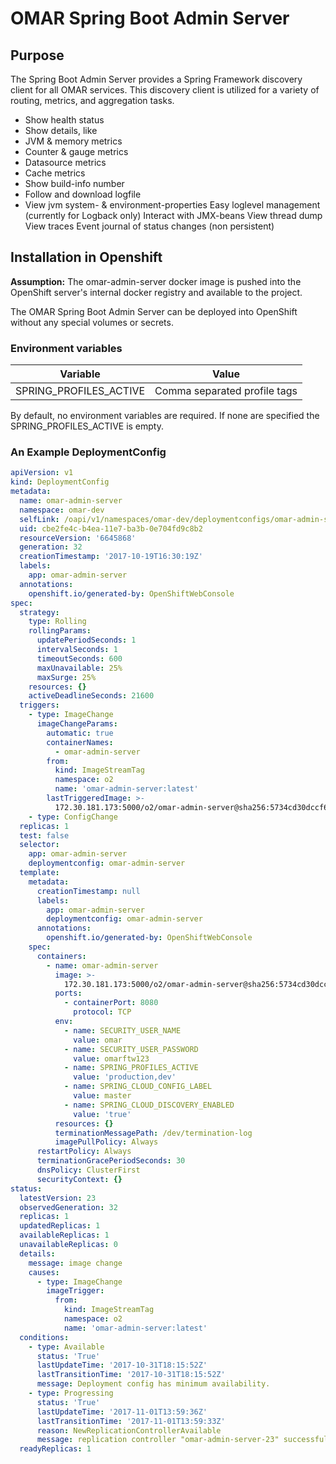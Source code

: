 # OMAR Spring Boot Admin Server

## Purpose
The Spring Boot Admin Server provides a Spring Framework discovery client for all OMAR services. This discovery client is utilized for a variety of routing, metrics, and aggregation tasks.

- Show health status
- Show details, like
- JVM & memory metrics
- Counter & gauge metrics
- Datasource metrics
- Cache metrics
- Show build-info number
- Follow and download logfile
- View jvm system- & environment-properties
Easy loglevel management (currently for Logback only)
Interact with JMX-beans
View thread dump
View traces
Event journal of status changes (non persistent)

## Installation in Openshift

**Assumption:** The omar-admin-server docker image is pushed into the OpenShift server's internal docker registry and available to the project.

The OMAR Spring Boot Admin Server can be deployed into OpenShift without any special volumes or secrets.

### Environment variables

|Variable|Value|
|------|------|
|SPRING_PROFILES_ACTIVE|Comma separated profile tags|

By default, no environment variables are required. If none are specified the SPRING_PROFILES_ACTIVE is empty.

### An Example DeploymentConfig

```yaml
apiVersion: v1
kind: DeploymentConfig
metadata:
  name: omar-admin-server
  namespace: omar-dev
  selfLink: /oapi/v1/namespaces/omar-dev/deploymentconfigs/omar-admin-server
  uid: cbe2fe4c-b4ea-11e7-ba3b-0e704fd9c8b2
  resourceVersion: '6645868'
  generation: 32
  creationTimestamp: '2017-10-19T16:30:19Z'
  labels:
    app: omar-admin-server
  annotations:
    openshift.io/generated-by: OpenShiftWebConsole
spec:
  strategy:
    type: Rolling
    rollingParams:
      updatePeriodSeconds: 1
      intervalSeconds: 1
      timeoutSeconds: 600
      maxUnavailable: 25%
      maxSurge: 25%
    resources: {}
    activeDeadlineSeconds: 21600
  triggers:
    - type: ImageChange
      imageChangeParams:
        automatic: true
        containerNames:
          - omar-admin-server
        from:
          kind: ImageStreamTag
          namespace: o2
          name: 'omar-admin-server:latest'
        lastTriggeredImage: >-
          172.30.181.173:5000/o2/omar-admin-server@sha256:5734cd30dccf602f0c9d5cab34f000240b4119ffcb7dfd461b02838b0c4d5e16
    - type: ConfigChange
  replicas: 1
  test: false
  selector:
    app: omar-admin-server
    deploymentconfig: omar-admin-server
  template:
    metadata:
      creationTimestamp: null
      labels:
        app: omar-admin-server
        deploymentconfig: omar-admin-server
      annotations:
        openshift.io/generated-by: OpenShiftWebConsole
    spec:
      containers:
        - name: omar-admin-server
          image: >-
            172.30.181.173:5000/o2/omar-admin-server@sha256:5734cd30dccf602f0c9d5cab34f000240b4119ffcb7dfd461b02838b0c4d5e16
          ports:
            - containerPort: 8080
              protocol: TCP
          env:
            - name: SECURITY_USER_NAME
              value: omar
            - name: SECURITY_USER_PASSWORD
              value: omarftw123
            - name: SPRING_PROFILES_ACTIVE
              value: 'production,dev'
            - name: SPRING_CLOUD_CONFIG_LABEL
              value: master
            - name: SPRING_CLOUD_DISCOVERY_ENABLED
              value: 'true'
          resources: {}
          terminationMessagePath: /dev/termination-log
          imagePullPolicy: Always
      restartPolicy: Always
      terminationGracePeriodSeconds: 30
      dnsPolicy: ClusterFirst
      securityContext: {}
status:
  latestVersion: 23
  observedGeneration: 32
  replicas: 1
  updatedReplicas: 1
  availableReplicas: 1
  unavailableReplicas: 0
  details:
    message: image change
    causes:
      - type: ImageChange
        imageTrigger:
          from:
            kind: ImageStreamTag
            namespace: o2
            name: 'omar-admin-server:latest'
  conditions:
    - type: Available
      status: 'True'
      lastUpdateTime: '2017-10-31T18:15:52Z'
      lastTransitionTime: '2017-10-31T18:15:52Z'
      message: Deployment config has minimum availability.
    - type: Progressing
      status: 'True'
      lastUpdateTime: '2017-11-01T13:59:36Z'
      lastTransitionTime: '2017-11-01T13:59:33Z'
      reason: NewReplicationControllerAvailable
      message: replication controller "omar-admin-server-23" successfully rolled out
  readyReplicas: 1

```

